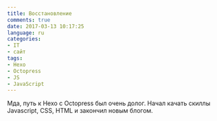 ```yaml
---
title: Восстановление
comments: true
date: 2017-03-13 10:17:25
language: ru
categories:
- IT
- сайт
tags:
- Hexo
- Octopress
- JS
- JavaScript
---
```

Мда, путь к Hexo с Octopress был очень долог. Начал качать скиллы Javascript, CSS, HTML и закончил новым блогом.